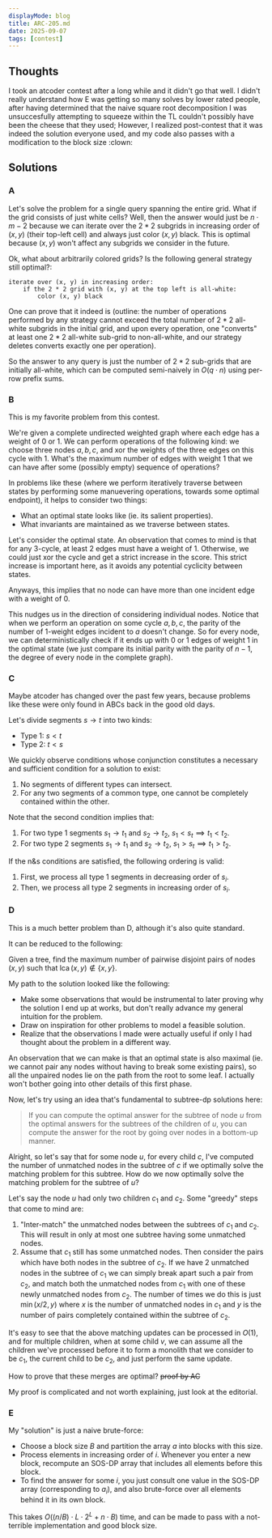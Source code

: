 ```yaml
---
displayMode: blog
title: ARC-205.md
date: 2025-09-07
tags: [contest]
---
```


## Thoughts

I took an atcoder contest after a long while and it didn't go that well. I didn't really understand how E was getting so many solves by lower rated people, after having determined that the naive square root decomposition I was unsuccesfully attempting to squeeze within the TL couldn't possibly have been the cheese that they used; However, I realized post-contest that it was indeed the solution everyone used, and my code also passes with a modification to the block size :clown: 

## Solutions

### A

Let's solve the problem for a single query spanning the entire grid. What if the grid consists of just white cells? Well, then the answer would just be $n \cdot m - 2$ because we can iterate over the $2 * 2$ subgrids in increasing order of $(x, y)$ (their top-left cell) and always just color $(x, y)$ black. This is optimal because $(x, y)$ won't affect any subgrids we consider in the future.

Ok, what about arbitrarily colored grids? Is the following general strategy still optimal?:

```
iterate over (x, y) in increasing order:
    if the 2 * 2 grid with (x, y) at the top left is all-white:
        color (x, y) black
```

One can prove that it indeed is (outline: the number of operations performed by any strategy cannot exceed the total number of $2 * 2$ all-white subgrids in the initial grid, and upon every operation, one "converts" at least one $2 * 2$ all-white sub-grid to non-all-white, and our strategy deletes converts exactly one per operation). 

So the answer to any query is just the number of $2 * 2$ sub-grids that are initially all-white, which can be computed semi-naively in $O(q \cdot n)$ using per-row prefix sums.


### B

This is my favorite problem from this contest. 

We're given a complete undirected weighted graph where each edge has a weight of $0$ or $1$. We can perform operations of the following kind: we choose three nodes $a, b, c$, and xor the weights of the three edges on this cycle with $1$. What's the maximum number of edges with weight $1$ that we can have after some (possibly empty) sequence of operations?

In problems like these (where we perform iteratively traverse between states by performing some manuevering operations, towards some optimal endpoint), it helps to consider two things:

- What an optimal state looks like (ie. its salient properties).
- What invariants are maintained as we traverse between states.

Let's consider the optimal state. An observation that comes to mind is that for any $3$-cycle, at least $2$ edges must have a weight of $1$. Otherwise, we could just xor the cycle and get a strict increase in the score. This strict increase is important here, as it avoids any potential cyclicity between states.

Anyways, this implies that no node can have more than one incident edge with a weight of $0$.

This nudges us in the direction of considering individual nodes. Notice that when we perform an operation on some cycle $a, b, c$, the parity of the number of $1$-weight edges incident to $a$ doesn't change. So for every node, we can deterministically check if it ends up with $0$ or $1$ edges of weight $1$ in the optimal state (we just compare its initial parity with the parity of $n - 1$, the degree of every node in the complete graph). 

### C

Maybe atcoder has changed over the past few years, because problems like these were only found in ABCs back in the good old days.

Let's divide segments $s \rightarrow t$ into two kinds:

- Type 1: $s < t$
- Type 2: $t < s$

We quickly observe conditions whose conjunction constitutes a necessary and sufficient condition for a solution to exist:

1. No segments of different types can intersect.
2. For any two segments of a common type, one cannot be completely contained within the other.


Note that the second condition implies that:
1. For two type $1$ segments $s_1 \rightarrow t_1$ and $s_2 \rightarrow t_2$, $s_1 < s_t \implies t_1 < t_2$. 
2. For two type $2$ segments $s_1 \rightarrow t_1$ and $s_2 \rightarrow t_2$, $s_1 > s_t \implies t_1 > t_2$. 

If the n&s conditions are satisfied, the following ordering is valid:

1. First, we process all type $1$ segments in decreasing order of $s_i$.
2. Then, we process all type $2$ segments in increasing order of $s_i$.

### D

This is a much better problem than D, although it's also quite standard.

It can be reduced to the following: 

Given a tree, find the maximum number of pairwise disjoint pairs of nodes $(x, y)$ such that $\operatorname{lca}(x, y) \notin \{x, y\}$.

My path to the solution looked like the following:

- Make some observations that would be instrumental to later proving why the solution I end up at works, but don't really advance my general intuition for the problem.
- Draw on inspiration for other problems to model a feasible solution.
- Realize that the observations I made were actually useful if only I had thought about the problem in a different way.

An observation that we can make is that an optimal state is also maximal (ie. we cannot pair any nodes without having to break some existing pairs), so all the unpaired nodes lie on the path from the root to some leaf. I actually won't bother going into other details of this first phase.

Now, let's try using an idea that's fundamental to subtree-dp solutions here:

> If you can compute the optimal answer for the subtree of node $u$ from the optimal answers for the subtrees of the children of $u$, you can compute the answer for the root by going over nodes in a bottom-up manner.

Alright, so let's say that for some node $u$, for every child $c$, I've computed the number of unmatched nodes in the subtree of $c$ if we optimally solve the matching problem for this subtree. How do we now optimally solve the matching problem for the subtree of $u$?

Let's say the node $u$ had only two children $c_1$ and $c_2$. Some "greedy" steps that come to mind are:

1. "Inter-match" the unmatched nodes between the subtrees of $c_1$ and $c_2$. This will result in only at most one subtree having some unmatched nodes.
2. Assume that $c_1$ still has some unmatched nodes. Then consider the pairs which have both nodes in the subtree of $c_2$. If we have 2 unmatched nodes in the subtree of $c_1$ we can simply break apart such a pair from $c_2$, and match both the unmatched nodes from $c_1$ with one of these newly unmatched nodes from $c_2$. The number of times we do this is just $\min(x/2, y)$ where $x$ is the number of unmatched nodes in $c_1$ and $y$ is the number of pairs completely contained within the subtree of $c_2$.

It's easy to see that the above matching updates can be processed in $O(1)$, and for multiple children, when at some child $v$, we can assume all the children we've processed before it to form a monolith that we consider to be $c_1$, the current child to be $c_2$, and just perform the same update.

How to prove that these merges are optimal? <s> proof by AC </s>

My proof is complicated and not worth explaining, just look at the editorial.

### E

My "solution" is just a naive brute-force:

- Choose a block size $B$ and partition the array $a$ into blocks with this size.
- Process elements in increasing order of $i$. Whenever you enter a new block, recompute an SOS-DP array that includes all elements before this block.
- To find the answer for some $i$, you just consult one value in the SOS-DP array (corresponding to $a_i$), and also brute-force over all elements behind it in its own block.

This takes $O((n/B)\cdot L \cdot 2 ^ L + n \cdot B)$ time, and can be made to pass with a not-terrible implementation and good block size.